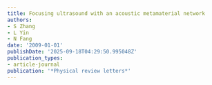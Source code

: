 ```yaml
---
title: Focusing ultrasound with an acoustic metamaterial network
authors:
- S Zhang
- L Yin
- N Fang
date: '2009-01-01'
publishDate: '2025-09-18T04:29:50.995048Z'
publication_types:
- article-journal
publication: '*Physical review letters*'
---
```

